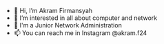 - 👋 Hi, I’m Akram Firmansyah
- 👀 I’m interested in all about computer and network
- 💞️ I'm a Junior Network Administration
- 📫 You can reach me in Instagram @akram.f24

<!---
Kohaku24/Kohaku24 is a ✨ special ✨ repository because its `README.md` (this file) appears on your GitHub profile.
You can click the Preview link to take a look at your changes.
--->
